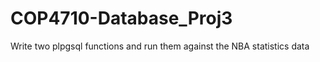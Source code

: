 # COP4710-Database_Proj3
Write two plpgsql functions and run them against the NBA statistics data  

